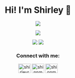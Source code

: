 <h1 align="center">Hi! I'm Shirley 🚀</h1>
<!-- <h3 align="center" style="display: flex; text-align: center">🦄 Front-End Developer | Comunicadora Social 📸 | Digital Designer 🎨</h3> -->

<p align="center">
  <img src="https://readme-typing-svg.herokuapp.com?size=24&duration=5500&color=51cbee&center=true&vCenter=true&multiline=true&width=600&height=60&lines=Web+Dev%2C+UI+Designer+%26+Communicator+%3A)"/>
</p>

<p align="center">
  <img src="https://user-images.githubusercontent.com/65095938/122179220-e9c88100-ce4c-11eb-8839-d708ba488db9.gif" />
</p>

<p align="center" dir="auto">
  
  <img src="https://github-readme-stats.vercel.app/api?username=shinnmar&theme=react&show_icons=true&count_private=true&include_all_commits=true" style="max-width=100%;" />

  <img src="https://github-readme-stats.vercel.app/api/top-langs/?username=shinnmar&layout=compact&theme=react" style="max-width=100%;" />
</p>



<h3 align="center">Connect with me:</h3>
<p align="center">
  <a href="https://linkedin.com/in/shirleyramos" target="_blank"><img align="center" src="https://raw.githubusercontent.com/rahuldkjain/github-profile-readme-generator/master/src/images/icons/Social/linked-in-alt.svg" alt="shirleyramos" height="30" width="40" /></a>
   <a href="https://twitter.com/shinnmar_" target="_blank"><img align="center" src="https://raw.githubusercontent.com/rahuldkjain/github-profile-readme-generator/master/src/images/icons/Social/twitter.svg" alt="shinnmar_" height="30" width="40" /></a>
  <a href="https://instagram.com/shinnmar" target="_blank"><img align="center" src="https://raw.githubusercontent.com/rahuldkjain/github-profile-readme-generator/master/src/images/icons/Social/instagram.svg" alt="shinnmar" height="30" width="40" /></a>
</p>

